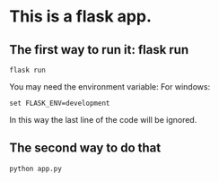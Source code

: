 # This is a flask app.
## The first way to run it: flask run
```
flask run
```
You may need the environment variable:
For windows:
```
set FLASK_ENV=development
```
In this way the last line of the code will be ignored.
## The second way to do that
```
python app.py
```
